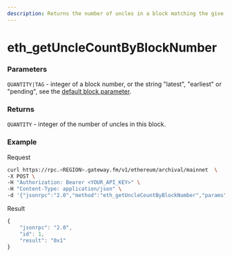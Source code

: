 ```yaml
---
description: Returns the number of uncles in a block matching the give block number.
---
```


# eth\_getUncleCountByBlockNumber

### Parameters

`QUANTITY|TAG` - integer of a block number, or the string "latest", "earliest" or "pending", see the [default block parameter](https://eth.wiki/json-rpc/API#the-default-block-parameter).

### Returns

`QUANTITY` - integer of the number of uncles in this block.

### **Example**

Request

```bash
curl https://rpc.<REGION>.gateway.fm/v1/ethereum/archival/mainnet  \
-X POST \
-H "Authorization: Bearer <YOUR_API_KEY>" \
-H "Content-Type: application/json" \
-d '{"jsonrpc":"2.0","method":"eth_getUncleCountByBlockNumber","params":["0x29c"],"id":1}'
```

Result

```javascript
{
    "jsonrpc": "2.0",
    "id": 1,
    "result": "0x1"
}
```

## 

